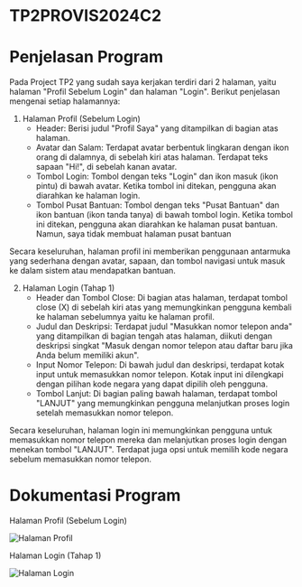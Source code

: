 # TP2PROVIS2024C2

# Penjelasan Program
Pada Project TP2 yang sudah saya kerjakan terdiri dari 2 halaman, yaitu halaman "Profil Sebelum Login" dan halaman "Login". Berikut penjelasan mengenai setiap halamannya:
1. Halaman Profil (Sebelum Login)
   - Header: Berisi judul "Profil Saya" yang ditampilkan di bagian atas halaman.
   - Avatar dan Salam: Terdapat avatar berbentuk lingkaran dengan ikon orang di dalamnya, di sebelah kiri atas halaman. Terdapat teks sapaan "Hi!", di sebelah kanan avatar.
   - Tombol Login: Tombol dengan teks "Login" dan ikon masuk (ikon pintu) di bawah avatar. Ketika tombol ini ditekan, pengguna akan diarahkan ke halaman login.
   - Tombol Pusat Bantuan: Tombol dengan teks "Pusat Bantuan" dan ikon bantuan (ikon tanda tanya) di bawah tombol login. Ketika tombol ini ditekan, pengguna akan diarahkan ke halaman pusat bantuan. Namun, saya tidak membuat halaman pusat bantuan

Secara keseluruhan, halaman profil ini memberikan penggunaan antarmuka yang sederhana dengan avatar, sapaan, dan tombol navigasi untuk masuk ke dalam sistem atau mendapatkan bantuan.

2. Halaman Login (Tahap 1)
   - Header dan Tombol Close: Di bagian atas halaman, terdapat tombol close (X) di sebelah kiri atas yang memungkinkan pengguna kembali ke halaman sebelumnya yaitu ke halaman profil.
   - Judul dan Deskripsi: Terdapat judul "Masukkan nomor telepon anda" yang ditampilkan di bagian tengah atas halaman, diikuti dengan deskripsi singkat "Masuk dengan nomor telepon atau daftar baru jika Anda belum memiliki akun".
   - Input Nomor Telepon: Di bawah judul dan deskripsi, terdapat kotak input untuk memasukkan nomor telepon. Kotak input ini dilengkapi dengan pilihan kode negara yang dapat dipilih oleh pengguna.
   - Tombol Lanjut: Di bagian paling bawah halaman, terdapat tombol "LANJUT" yang memungkinkan pengguna melanjutkan proses login setelah memasukkan nomor telepon.
  
Secara keseluruhan, halaman login ini memungkinkan pengguna untuk memasukkan nomor telepon mereka dan melanjutkan proses login dengan menekan tombol "LANJUT". Terdapat juga opsi untuk memilih kode negara sebelum memasukkan nomor telepon.

# Dokumentasi Program
Halaman Profil (Sebelum Login)

![Halaman Profil](https://github.com/daffahag123/TP2PROVIS2024C2/assets/135239333/4e74c42a-e83f-4f7c-93ee-9d1b6c2f5600)

Halaman Login (Tahap 1)

![Halaman Login](https://github.com/daffahag123/TP2PROVIS2024C2/assets/135239333/36810bc9-076f-4755-9a85-0c37d6791e8a)

